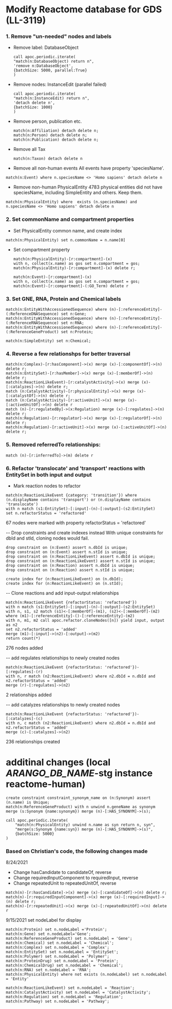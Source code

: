 # Modify Reactome database for GDS (LL-3119)

### 1. Remove "un-needed" nodes and labels

-   Remove label: DatabaseObject
    ```
    call apoc.periodic.iterate(
    "match(n:DatabaseObject) return n",
    'remove n:DatabaseObject',
    {batchSize: 5000, parallel:True}
    )
    ```
-   Remove nodes: InstanceEdit (parallel failed)
    ```
    call apoc.periodic.iterate(
    "match(n:InstanceEdit) return n",
    'detach delete n',
    {batchSize: 1000}
    )
    ```
-   Remove person, publication etc.

    ```
    match(n:Affiliation) detach delete n;
    match(n:Person) detach delete n;
    match(n:Publication) detach delete n;
    ```

-   Remove all Tax

    ```
    match(n:Taxon) detach delete n
    ```

-   Remove all non-human events
    All events have property 'speciesName'.

```
match(n:Event) where n.speciesName <> 'Homo sapiens' detach delete n
```

-   Remove non-human PhysicalEntity
    4783 physical entities did not have speciesName, including SimpleEntity and others. Keep them.

```
match(n:PhysicalEntity) where  exists (n.speciesName) and n.speciesName <> 'Homo sapiens' detach delete n
```

### 2. Set commonName and compartment properties

-   Set PhysicalEntity common name, and create index

```
match(n:PhysicalEntity) set n.commonName = n.name[0]
```

-   Set compartment property
    ```
    match(n:PhysicalEntity)-[r:compartment]-(x)
    with n, collect(x.name) as gos set n.compartment = gos;
    match(n:PhysicalEntity)-[r:compartment]-(x) delete r;

    match(n:Event)-[r:compartment]-(x)
    with n, collect(x.name) as gos set n.compartment = gos;
    match(n:Event)-[r:compartment]-(:GO_Term) delete r
    ```

### 3. Set GNE, RNA, Protein and Chemical labels

```
match(n:EntityWithAccessionedSequence) where (n)-[:referenceEntity]-(:ReferenceDNASequence) set n:Gene;
match(n:EntityWithAccessionedSequence) where (n)-[:referenceEntity]-(:ReferenceRNASequence) set n:RNA;
match(n:EntityWithAccessionedSequence) where (n)-[:referenceEntity]-(:ReferenceGeneProduct) set n:Protein;

match(n:SimpleEntity) set n:Chemical;
```

### 4. Reverse a few relationshps for better traversal

```
match(n:Complex)-[r:hasComponent]->(x) merge (x)-[:componentOf]->(n) delete r;
match(n:EntitySet)-[r:hasMember]->(x) merge (x)-[:memberOf]->(n) delete r;
match(n:ReactionLikeEvent)-[r:catalystActivity]->(x) merge (x)-[:catalyzes]->(n) delete r;
match (n:CatalystActivity)-[r:physicalEntity]->(x) merge (x)-[:catalystOf]->(n) delete r;
match (n:CatalystActivity)-[r:activeUnit]->(x) merge (x)-[:activeUnitOf]->(n) delete r
match (n)-[r:regulatedBy]->(x:Regulation) merge (x)-[:regulates]->(n) delete r;
match(n:Regulation)-[r:regulator]->(x) merge (x)-[:regulatorOf]->(n) delete r;
match(n:Regulation)-[r:activeUnit]->(x) merge (x)-[:activeUnitOf]->(n) delete r;
```

### 5. Removed referredTo relationships:

```
match (n)-[r:inferredTo]->(m) delete r
```

### 6. Refactor 'translocate' and 'transport' reactions with EntitySet in both input and output

-   Mark reaction nodes to refactor

```
match(n:ReactionLikeEvent {category: 'transition'}) where (n.displayName contains 'transport') or (n.displayName contains 'translocate')
with n match (s1:EntitySet)-[:input]-(n)-[:output]-(s2:EntitySet)
set n.refactorStatus = 'refactored'
```

67 nodes were marked with property refactorStatus = 'refactored'

-- Drop constraints and create indexes instead
With unique constraints for dbId and stId, cloning nodes would fail.

```
drop constraint on (n:Event) assert n.dbId is unique;
drop constraint on (n:Event) assert n.stId is unique;
drop constraint on (n:ReactionLikeEvent) assert n.dbId is unique;
drop constraint on (n:ReactionLikeEvent) assert n.stId is unique;
drop constraint on (n:Reaction) assert n.dbId is unique;
drop constraint on (n:Reaction) assert n.stId is unique;

create index for (n:ReactionLikeEvent) on (n.dbId);
create index for (n:ReactionLikeEvent) on (n.stId);
```

-- Clone reactions and add input-output relationships

```
match(n:ReactionLikeEvent {refactorStatus: 'refactored'})
with n match (s1:EntitySet)-[:input]-(n)-[:output]-(s2:EntitySet)
with n, s1, s2 match (s1)<-[:memberOf]-(m1), (s2)<-[:memberOf]-(m2)
where (m1)-[:referenceEntity]-()-[:referenceEntity]-(m2)
with n, m1, m2 call apoc.refactor.cloneNodes([n]) yield input, output as n2
set n2.refactorStatus = 'added'
merge (m1)-[:input]->(n2)-[:output]->(m2)
return count(*)
```

276 nodes added

-- add regulates relationships to newly created nodes

```
match(n:ReactionLikeEvent {refactorStatus: 'refactored'})-[:regulates]-(r)
with n, r match (n2:ReactionLikeEvent) where n2.dbId = n.dbId and n2.refactorStatus = 'added'
merge (r)-[:regulates]->(n2)
```

2 relationships added

-- add catalyzes relationships to newly created nodes

```
match(n:ReactionLikeEvent {refactorStatus: 'refactored'})-[:catalyzes]-(c)
with n, c match (n2:ReactionLikeEvent) where n2.dbId = n.dbId and n2.refactorStatus = 'added'
merge (c)-[:catalyzes]->(n2)
```

236 relationships created

# additinal changes (local ***ARANGO_DB_NAME***-stg instance reactome-human)

```
create constraint constraint_synonym_name on (n:Synonym) assert (n.name) is Unique;
match(n:ReferenceGeneProduct) with n unwind n.geneName as synonym
merge (s:Synonym {name:synonym}) merge (n)-[:HAS_SYNONYM]->(s);

call apoc.periodic.iterate(
    "match(n:PhysicalEntity) unwind n.name as syn return n, syn",
    "merge(s:Synonym {name:syn}) merge (n)-[:HAS_SYNONYM]->(s)",
    {batchSize: 5000}
)
```

### Based on Christian's code, the following changes made

8/24/2021

-   Change hasCandidate to candidateOf, reverse
-   Change requiredInputComponent to requiredInput, reverse
-   Change repeatedUnit to repeatedUnitOf, reverse

```
match(n)-[r:hasCandidate]->(x) merge (x)-[:candidateOf]->(n) delete r;
match(n)-[r:requiredInputComponent]->(x) merge (x)-[:requiredInput]->(n) delete r;
match(n)-[r:repeatedUnit]->(x) merge (x)-[:repeatedUnitOf]->(n) delete r
```

9/15/2021
set nodeLabel for display

```
match(n:Protein) set n.nodeLabel ='Protein';
match(n:Gene) set n.nodeLabel='Gene';
match(n:ReferenceGeneProduct) set n.nodeLabel = 'Gene';
match(n:Chemical) set n.nodeLabel = 'Chemical';
match(n:Complex) set n.nodeLabel = 'Complex';
match(n:EntitySet) set n.nodeLabel = 'EntitySet';
match(n:Polymer) set n.nodeLabel = 'Polymer';
match(n:ProteinDrug) set n.nodeLabel = 'Protein';
match(n:ChemicalDrug) set n.nodeLabel = 'Chemical';
match(n:RNA) set n.nodeLabel = 'RNA';
match(n:PhysicalEntity) where not exists (n.nodeLabel) set n.nodeLabel = 'Entity'

match(n:ReactionLikeEvent) set n.nodeLabel = 'Reaction';
match(n:CatalystActivity) set n.nodeLabel = 'CatalystActivity';
match(n:Regulation) set n.nodeLabel = 'Regulation';
match(n:Pathway) set n.nodeLabel = 'Pathway';
```
